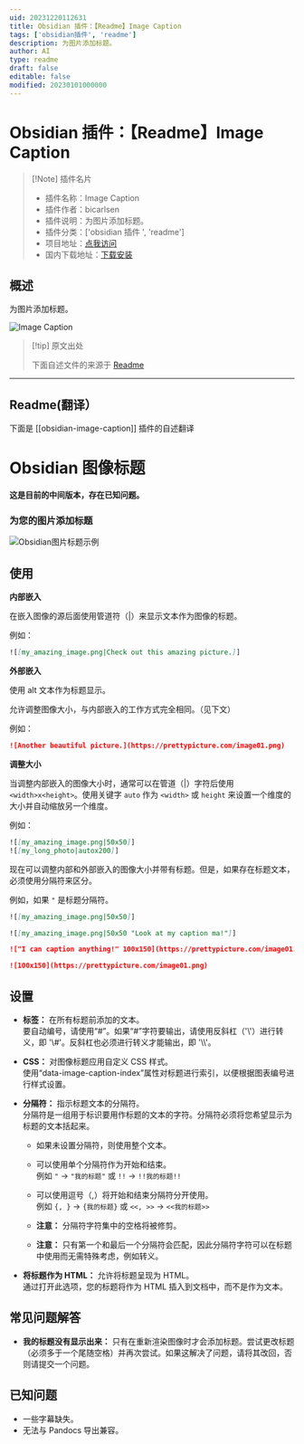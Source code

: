 ```yaml
---
uid: 20231220112631
title: Obsidian 插件：【Readme】Image Caption
tags: ['obsidian插件', 'readme']
description: 为图片添加标题。
author: AI
type: readme
draft: false
editable: false
modified: 20230101000000
---
```


# Obsidian 插件：【Readme】Image Caption

> [!Note] 插件名片
> - 插件名称：Image Caption
> - 插件作者：bicarlsen
> - 插件说明：为图片添加标题。
> - 插件分类：['obsidian 插件 ', 'readme']
> - 项目地址：[点我访问](https://github.com/bicarlsen/obsidian_image_caption)
> - 国内下载地址：[下载安装](https://pkmer.cn/products/plugin/pluginMarket/?obsidian-image-caption)

## 概述

为图片添加标题。

![Image Caption](https://cdn.pkmer.cn/covers/obsidian-image-caption.png!pkmer)

> [!tip] 原文出处
>
>下面自述文件的来源于 [Readme](https://ghproxy.net/https://raw.githubusercontent.com/bicarlsen/obsidian_image_caption/main/README.md)

---

## Readme(翻译）

下面是 [[obsidian-image-caption]] 插件的自述翻译

# Obsidian 图像标题

**这是目前的中间版本，存在已知问题。**

### 为您的图片添加标题

![Obsidian图片标题示例](https://cdn.pkmer.cn/covers/obsidian-image-caption_1_0.png!pkmer)

## 使用

**内部嵌入**

在嵌入图像的源后面使用管道符（|）来显示文本作为图像的标题。

例如：

```markdown
![[my_amazing_image.png|Check out this amazing picture.]]
```

**外部嵌入**

使用 alt 文本作为标题显示。

允许调整图像大小，与内部嵌入的工作方式完全相同。（见下文）

例如：

```markdown
![Another beautiful picture.](https://prettypicture.com/image01.png)
```

**调整大小**

当调整内部嵌入的图像大小时，通常可以在管道（|）字符后使用 `<width>x<height>`。使用关键字 `auto` 作为 `<width>` 或 `height` 来设置一个维度的大小并自动缩放另一个维度。

例如：

```markdown
![[my_amazing_image.png|50x50]]
![[my_long_photo|autox200]]
```

现在可以调整内部和外部嵌入的图像大小并带有标题。但是，如果存在标题文本，必须使用分隔符来区分。

例如，如果 `"` 是标题分隔符。

```markdown
![[my_amazing_image.png|50x50]]

![[my_amazing_image.png|50x50 "Look at my caption ma!"]]

!["I can caption anything!" 100x150](https://prettypicture.com/image01.png)

![100x150](https://prettypicture.com/image01.png)
```

## 设置

+ **标签：** 在所有标题前添加的文本。<br/>
要自动编号，请使用“#”。如果“#”字符要输出，请使用反斜杠（'\\'）进行转义，即 '\\#'。反斜杠也必须进行转义才能输出，即 '\\\\'。

+ **CSS：** 对图像标题应用自定义 CSS 样式。<br/>
使用“data-image-caption-index”属性对标题进行索引，以便根据图表编号进行样式设置。

+ **分隔符：** 指示标题文本的分隔符。<br/>
分隔符是一组用于标识要用作标题的文本的字符。分隔符必须将您希望显示为标题的文本括起来。

	+ 如果未设置分隔符，则使用整个文本。
	+ 可以使用单个分隔符作为开始和结束。<br/>
    例如 `"` -> `"我的标题"` 或 `!!` -> `!!我的标题!!`

	+ 可以使用逗号（,）将开始和结束分隔符分开使用。<br/>
    例如 `{, }` -> `{我的标题}` 或 `<<, >>` -> `<<我的标题>>`

	+ **注意：** 分隔符字符集中的空格将被修剪。
	+ **注意：** 只有第一个和最后一个分隔符会匹配，因此分隔符字符可以在标题中使用而无需特殊考虑，例如转义。
+ **将标题作为 HTML：** 允许将标题呈现为 HTML。<br/>
通过打开此选项，您的标题将作为 HTML 插入到文档中，而不是作为文本。

## 常见问题解答

+ **我的标题没有显示出来：** 只有在重新渲染图像时才会添加标题。尝试更改标题（必须多于一个尾随空格）并再次尝试。如果这解决了问题，请将其改回，否则请提交一个问题。

## 已知问题

+ 一些字幕缺失。
+ 无法与 Pandocs 导出兼容。
